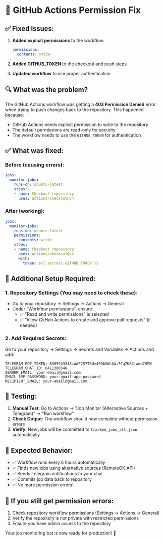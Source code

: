 # 🔧 GitHub Actions Permission Fix

## ✅ Fixed Issues:

1. **Added explicit permissions** to the workflow:
   ```yaml
   permissions:
     contents: write
   ```

2. **Added GITHUB_TOKEN** to the checkout and push steps
3. **Updated workflow** to use proper authentication

## 🔍 What was the problem?

The GitHub Actions workflow was getting a **403 Permission Denied** error when trying to push changes back to the repository. This happened because:

- GitHub Actions needs explicit permission to write to the repository
- The default permissions are read-only for security
- The workflow needs to use the `GITHUB_TOKEN` for authentication

## ✅ What was fixed:

### Before (causing errors):
```yaml
jobs:
  monitor-jobs:
    runs-on: ubuntu-latest
    steps:
    - name: Checkout repository
      uses: actions/checkout@v4
```

### After (working):
```yaml
jobs:
  monitor-jobs:
    runs-on: ubuntu-latest
    permissions:
      contents: write
    steps:
    - name: Checkout repository
      uses: actions/checkout@v4
      with:
        token: ${{ secrets.GITHUB_TOKEN }}
```

## 🚀 Additional Setup Required:

### 1. **Repository Settings** (You may need to check these):
   - Go to your repository → Settings → Actions → General
   - Under "Workflow permissions", ensure:
     - ✅ "Read and write permissions" is selected
     - ✅ "Allow GitHub Actions to create and approve pull requests" (if needed)

### 2. **Add Required Secrets**:
   Go to your repository → Settings → Secrets and Variables → Actions and add:
   ```
   TELEGRAM_BOT_TOKEN: 8305949318:AAF257TSUv4EObGWLAAi7Cq7K87iambC9EM
   TELEGRAM_CHAT_ID: 6411380646
   SENDER_EMAIL: your-email@gmail.com
   EMAIL_APP_PASSWORD: your-gmail-app-password
   RECIPIENT_EMAIL: your-email@gmail.com
   ```

## 🧪 Testing:

1. **Manual Test**: Go to Actions → "Job Monitor (Alternative Sources + Telegram)" → "Run workflow"
2. **Check Output**: The workflow should now complete without permission errors
3. **Verify**: New jobs will be committed to `tracked_jobs_alt.json` automatically

## 📱 Expected Behavior:

- ✅ Workflow runs every 6 hours automatically
- ✅ Finds new jobs using alternative sources (RemoteOK API)
- ✅ Sends Telegram notifications to your chat
- ✅ Commits job data back to repository
- ✅ No more permission errors!

## 🔧 If you still get permission errors:

1. Check repository workflow permissions (Settings → Actions → General)
2. Verify the repository is not private with restricted permissions
3. Ensure you have admin access to the repository

Your job monitoring bot is now ready for production! 🎉
